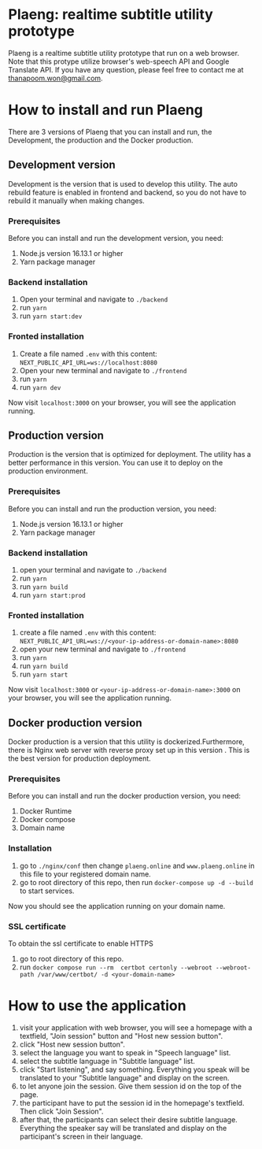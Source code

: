 # Plaeng: realtime subtitle utility prototype
Plaeng is a realtime subtitle utility prototype that run on a web browser. Note that this protype utilize browser's web-speech API and Google Translate API. If you have any question, please feel free to contact me at thanapoom.won@gmail.com.

# How to install and run Plaeng
There are 3 versions of Plaeng that you can install and run, the Development, the production and the Docker production.

## Development version

Development is the version that is used to develop this utility. The auto rebuild feature is enabled in frontend and backend, so you do not have to rebuild it manually when making changes. 

### Prerequisites
Before you can install and run the development version, you need: 

1. Node.js version 16.13.1 or higher
2. Yarn package manager

### Backend installation
1. Open your terminal and navigate to `./backend`
2. run `yarn`
3. run `yarn start:dev`

### Fronted installation
1. Create a file named `.env` with this content:
```NEXT_PUBLIC_API_URL=ws://localhost:8080```
2. Open your new terminal and navigate to `./frontend`
3. run `yarn`
4. run `yarn dev`

Now visit `localhost:3000` on your browser, you will see the application running.

## Production version

Production is the version that is optimized for deployment. The utility has a better performance in this version. You can use it to deploy on the production environment.

### Prerequisites
Before you can install and run the production version, you need: 

1. Node.js version 16.13.1 or higher
2. Yarn package manager

### Backend installation
1. open your terminal and navigate to `./backend`
2. run `yarn`
3. run `yarn build`
4. run `yarn start:prod`

### Fronted installation
1. create a file named `.env` with this content:
```NEXT_PUBLIC_API_URL=ws://<your-ip-address-or-domain-name>:8080```
2. open your new terminal and navigate to `./frontend`
3. run `yarn`
4. run `yarn build`
5. run `yarn start`

Now visit `localhost:3000` or `<your-ip-address-or-domain-name>:3000` on your browser, you will see the application running.

## Docker production version

Docker production is a version that this utility is dockerized.Furthermore, there is Nginx web server with reverse proxy set up in this version . This is the best version for production deployment.

### Prerequisites
Before you can install and run the docker production version, you need:
1. Docker Runtime
2. Docker compose
3. Domain name

### Installation
1. go to `./nginx/conf` then change `plaeng.online` and `www.plaeng.online` in this file to your registered domain name.
2. go to root directory of this repo, then run `docker-compose up -d --build` to start services.

Now you should see the application running on your domain name. 

### SSL certificate

To obtain the ssl certificate to enable HTTPS

1. go to root directory of this repo.
2. run `docker compose run --rm  certbot certonly --webroot --webroot-path /var/www/certbot/ -d <your-domain-name>`

# How to use the application
1. visit your application with web browser, you will see a homepage with a textfield, "Join session" button and "Host new session button".
2. click "Host new session button".
3. select the language you want to speak in "Speech language" list.
4. select the subtitle language in "Subtitle language" list.
5. click "Start listening", and say something. Everything you speak will be translated to your "Subtitle language" and display on the screen.
6. to let anyone join the session. Give them session id on the top of the page.
7. the participant have to put the session id in the homepage's textfield. Then click "Join Session".
8. after that, the participants can select their desire subtitle language. Everything the speaker say will be translated and display on the participant's screen in their language.